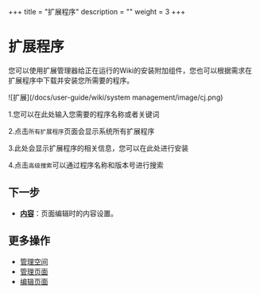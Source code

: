 ﻿+++
title = "扩展程序"
description = ""
weight = 3
+++

# 扩展程序
您可以使用扩展管理器给正在运行的Wiki的安装附加组件，您也可以根据需求在扩展程序中下载并安装您所需要的程序。

![扩展](/docs/user-guide/wiki/system management/image/cj.png)

1.您可以在此处输入您需要的程序名称或者关键词

2.点击`所有扩展程序`页面会显示系统所有扩展程序

3.此处会显示扩展程序的相关信息，您可以在此处进行安装

4.点击`高级搜索`可以通过程序名称和版本号进行搜索


## 下一步
- [**内容**](../content)：页面编辑时的内容设置。

## 更多操作
- [管理空间](../../space/manage-space)
- [管理页面](../../page/manage-page)
- [编辑页面](../../page/edict-page)
